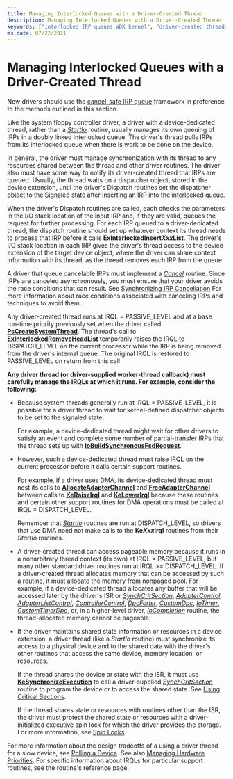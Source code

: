 ```yaml
---
title: Managing Interlocked Queues with a Driver-Created Thread
description: Managing Interlocked Queues with a Driver-Created Thread
keywords: ["interlocked IRP queues WDK kernel", "driver-created threads WDK IRPs", "doubly linked IRPs WDK kernel", "driver-dedicated threads WDK IRPs"]
ms.date: 07/22/2021
---
```


# Managing Interlocked Queues with a Driver-Created Thread

New drivers should use the [cancel-safe IRP queue](cancel-safe-irp-queues.md) framework in preference to the methods outlined in this section.

Like the system floppy controller driver, a driver with a device-dedicated thread, rather than a [*StartIo*](/windows-hardware/drivers/ddi/wdm/nc-wdm-driver_startio) routine, usually manages its own queuing of IRPs in a doubly linked interlocked queue. The driver's thread pulls IRPs from its interlocked queue when there is work to be done on the device.

In general, the driver must manage synchronization with its thread to any resources shared between the thread and other driver routines. The driver also must have some way to notify its driver-created thread that IRPs are queued. Usually, the thread waits on a dispatcher object, stored in the device extension, until the driver's Dispatch routines set the dispatcher object to the Signaled state after inserting an IRP into the interlocked queue.

When the driver's Dispatch routines are called, each checks the parameters in the I/O stack location of the input IRP and, if they are valid, queues the request for further processing. For each IRP queued to a driver-dedicated thread, the dispatch routine should set up whatever context its thread needs to process that IRP before it calls **ExInterlockedInsert*Xxx*List**. The driver's I/O stack location in each IRP gives the driver's thread access to the device extension of the target device object, where the driver can share context information with its thread, as the thread removes each IRP from the queue.

A driver that queue cancelable IRPs must implement a [*Cancel*](/windows-hardware/drivers/ddi/wdm/nc-wdm-driver_cancel) routine. Since IRPs are canceled asynchronously, you must ensure that your driver avoids the race conditions that can result. See [Synchronizing IRP Cancellation](synchronizing-irp-cancellation.md) For more information about race conditions associated with canceling IRPs and techniques to avoid them.

Any driver-created thread runs at IRQL = PASSIVE_LEVEL and at a base run-time priority previously set when the driver called [**PsCreateSystemThread**](/windows-hardware/drivers/ddi/wdm/nf-wdm-pscreatesystemthread). The thread's call to [**ExInterlockedRemoveHeadList**](/previous-versions/ff545427(v=vs.85)) temporarily raises the IRQL to DISPATCH_LEVEL on the current processor while the IRP is being removed from the driver's internal queue. The original IRQL is restored to PASSIVE_LEVEL on return from this call.

**Any driver thread (or driver-supplied worker-thread callback) must carefully manage the IRQLs at which it runs. For example, consider the following:**

- Because system threads generally run at IRQL = PASSIVE_LEVEL, it is possible for a driver thread to wait for kernel-defined dispatcher objects to be set to the signaled state.

    For example, a device-dedicated thread might wait for other drivers to satisfy an event and complete some number of partial-transfer IRPs that the thread sets up with [**IoBuildSynchronousFsdRequest**](/windows-hardware/drivers/ddi/wdm/nf-wdm-iobuildsynchronousfsdrequest).

- However, such a device-dedicated thread must raise IRQL on the current processor before it calls certain support routines.

    For example, if a driver uses DMA, its device-dedicated thread must nest its calls to [**AllocateAdapterChannel**](/windows-hardware/drivers/ddi/wdm/nc-wdm-pallocate_adapter_channel) and [**FreeAdapterChannel**](/windows-hardware/drivers/ddi/wdm/nc-wdm-pfree_adapter_channel) between calls to [**KeRaiseIrql**](/windows-hardware/drivers/ddi/wdm/nf-wdm-keraiseirql) and [**KeLowerIrql**](/windows-hardware/drivers/ddi/wdm/nf-wdm-kelowerirql) because these routines and certain other support routines for DMA operations must be called at IRQL = DISPATCH_LEVEL.

    Remember that [*StartIo*](/windows-hardware/drivers/ddi/wdm/nc-wdm-driver_startio) routines are run at DISPATCH_LEVEL, so drivers that use DMA need not make calls to the **Ke*Xxx*Irql** routines from their *StartIo* routines.

- A driver-created thread can access pageable memory because it runs in a nonarbitrary thread context (its own) at IRQL = PASSIVE_LEVEL, but many other standard driver routines run at IRQL &gt;= DISPATCH_LEVEL. If a driver-created thread allocates memory that can be accessed by such a routine, it must allocate the memory from nonpaged pool. For example, if a device-dedicated thread allocates any buffer that will be accessed later by the driver's ISR or [*SynchCritSection*](/windows-hardware/drivers/ddi/wdm/nc-wdm-ksynchronize_routine), [*AdapterControl*](/windows-hardware/drivers/ddi/wdm/nc-wdm-driver_control), [*AdapterListControl*](/windows-hardware/drivers/ddi/wdm/nc-wdm-driver_list_control), [*ControllerControl*](writing-controllercontrolroutines.md), [*DpcForIsr*](/windows-hardware/drivers/ddi/wdm/nc-wdm-io_dpc_routine), [*CustomDpc*](/windows-hardware/drivers/ddi/wdm/nc-wdm-kdeferred_routine), [*IoTimer*](/windows-hardware/drivers/ddi/wdm/nc-wdm-io_timer_routine), [*CustomTimerDpc*](using-a-customtimerdpc-routine.md), or, in a higher-level driver, [*IoCompletion*](/windows-hardware/drivers/ddi/wdm/nc-wdm-io_completion_routine) routine, the thread-allocated memory cannot be pageable.

- If the driver maintains shared state information or resources in a device extension, a driver thread (like a *StartIo* routine) must synchronize its access to a physical device and to the shared data with the driver's other routines that access the same device, memory location, or resources.

    If the thread shares the device or state with the ISR, it must use [**KeSynchronizeExecution**](/windows-hardware/drivers/ddi/wdm/nf-wdm-kesynchronizeexecution) to call a driver-supplied [*SynchCritSection*](/windows-hardware/drivers/ddi/wdm/nc-wdm-ksynchronize_routine) routine to program the device or to access the shared state. See [Using Critical Sections](using-critical-sections.md).

    If the thread shares state or resources with routines other than the ISR, the driver must protect the shared state or resources with a driver-initialized executive spin lock for which the driver provides the storage. For more information, see [Spin Locks](introduction-to-spin-locks.md).

For more information about the design tradeoffs of a using a driver thread for a slow device, see [Polling a Device](avoid-polling-devices.md). See also [Managing Hardware Priorities](managing-hardware-priorities.md). For specific information about IRQLs for particular support routines, see the routine's reference page.
